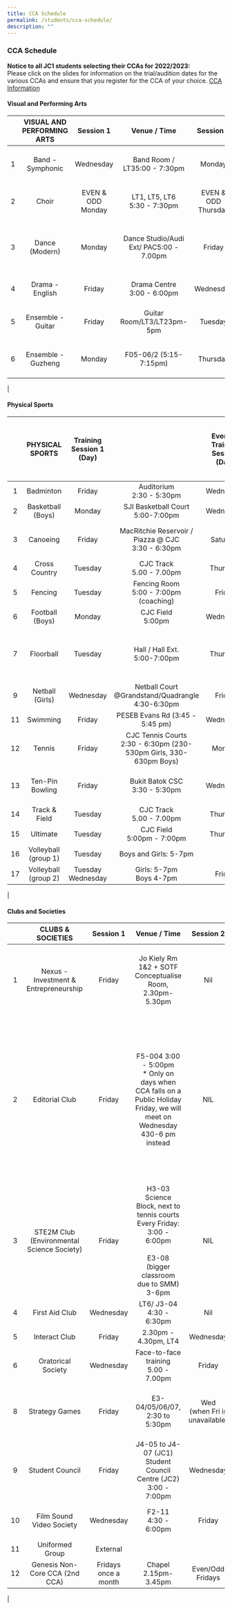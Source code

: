 ```yaml
---
title: CCA Schedule
permalink: /students/cca-schedule/
description: ""
---
```

### **CCA Schedule**
**Notice to all JC1 students selecting their CCAs for 2022/2023:**<br>
Please click on the slides for information on the trial/audition dates for the various CCAs and ensure that you register for the CCA of your choice. [CCA Information](https://docs.google.com/presentation/d/1iKzZrrKP9TpC182T72u44ogV3Re4b6qoRoyzJCxwWDY/edit#slide=id.g7d8fc49b24_73_63)

#### **Visual and Performing Arts**

|  | VISUAL AND PERFORMING ARTS | Session 1 | Venue / Time | Session 2 | Venue / Time | Extra | Venue / Time |
|:---:|:---:|:---:|:---:|:---:|:---:|:---:|---|
| 1 | Band - Symphonic | Wednesday | Band Room / LT35:00 - 7:30pm | Monday | Band Room / LT35.00 - 7.30 pm | Saturday (preparation for performances) | Band Room / LT3 / Audi, Audi Ext9.00 am - 1.00 pm |
| 2 | Choir | EVEN & ODD Monday  | LT1, LT5, LT6<br>5:30 - 7:30pm | EVEN & ODD Thursday | LT1, LT5, LT6<br>5:30 - 7:30pm | Friday (preparation for performances) | LT1, LT5, LT6<br>2.30 to 4.30pm  |
| 3 | Dance (Modern) | Monday | Dance Studio/Audi Ext/ PAC5:00 - 7.00pm | Friday | Dance Studio/Audi Ext/ PAC2:45 - 5:15pm | Wednesday (extra session before performances and competitions) | Dance Studio / PAC4.30pm - 7pm |
| 4 | Drama - English | Friday | Drama Centre<br>3:00 - 6:00pm | Wednesday | Drama Centre<br>4:30 - 6:30pm | Saturday (SYF) | Drama Centre / Audi ext.<br>9.00am - 12.00pm |
| 5 | Ensemble - Guitar | Friday | Guitar Room/LT3/LT23pm-5pm | Tuesday | Guitar Room/LT3/LT25pm-7pm | Thursday (extra session prior to performances) | Guitar Room/LT3/LT25pm-7pm |
| 6 | Ensemble - Guzheng | Monday | F05-06/2 (5:15-7:15pm) | Thursday | F05-06/2 (5:15-7:15pm) | Wednesday (extra session prior to performances) | F05-06/2 (Wed 4:00-6:00pm) |
|

#### **Physical Sports**

|  | PHYSICAL SPORTS | Training Session 1 (Day) |   | Evening Training Session (Day) | Venue/Time  | Additional Evening Session During Competition Period (Day) | Venue/Time  |
|:---:|:---:|:---:|:---:|:---:|:---:|:---:|---|
| 1 | Badminton | Friday | Auditorium<br>2:30 - 5:30pm  | Wednesday | Auditorium<br>4:00 - 7:00pm | Monday | Auditorium<br>5:00 pm - 7:00pm |
| 2 | Basketball (Boys) | Monday | SJI Basketball Court<br>5:00-7:00pm | Wednesday | SJI Basketball Court<br>4:30-6:30pm |  |   |
| 3 | Canoeing  | Friday | MacRitchie Reservoir / Piazza @ CJC<br>3:30 - 6:30pm | Saturday | MacRitchie Reservoir / CJC<br>8:00am - 11:00am (from Feb 12)  | Wednesday | Macritchie Reservoir / Piazza @ CJC<br>4:30 - 6:30pm |
| 4 | Cross Country | Tuesday | CJC Track<br>5.00 - 7.00pm | Thursday | CJC Track<br>5.00 - 7.00pm | Monday | CJC Track<br>5.00 - 7.00pm |
| 5 | Fencing | Tuesday | Fencing Room<br>5:00 - 7:00pm (coaching) | Friday | Fencing Room<br>2:30 - 5:30pm (coaching) |   |   |
| 6 | Football (Boys) | Monday | CJC Field<br>5:00pm | Wednesday | CJC Field<br>5:00pm | Friday | CJC Field 5.00pm |
| 7 | Floorball | Tuesday | Hall / Hall Ext.<br>5:00-7:00pm | Thursday | Hall / Hall Ext.<br>5:00-7:00pm | Training will be extended till 7.30pm on both training days. | Audi/ Audi Ext. 5.00 - 7.30pm |
| 9 | Netball (Girls) | Wednesday | Netball Court @Grandstand/Quadrangle<br>4:30-6:30pm | Friday | Netball Court @Grandstand/Quadrangle<br>2:30-5:00pm | Monday (for A-div team) | Netball Court @Grandstand/Quadrangle<br>5-7pm |
| 11 | Swimming | Friday | PESEB Evans Rd (3:45 - 5:45 pm) | Wednesday | CJC PAC Cave 6:00 - 8:00pm  | Monday | CJC PAC Cave 6:00 - 8:00pm  |
| 12 | Tennis | Friday | CJC Tennis Courts<br>2:30 - 6:30pm (230-530pm Girls, 330-630pm Boys) | Monday | CJC Tennis Courts<br>5:00 - 7:00pm (Girls) | Wednesday | CJC Tennis Courts<br>4:30 - 6:30pm (Boys) |
| 13 | Ten-Pin Bowling | Friday | Bukit Batok CSC<br>3:30 - 5:30pm | Wednesday | Bukit Batok CSC<br>5:30 - 7:30pm | Saturday (Only in mid March - early April) | Bukit Batok CSC<br>10:00am - 1:00pm |
| 14 | Track & Field  | Tuesday | CJC Track<br>5.00 - 7.00pm | Thursday | CJC Track<br>5.00 - 7.00pm | Monday | CJC Track<br>5.00 - 7.00pm |
| 15 | Ultimate | Tuesday | CJC Field<br>5:00pm - 7:00pm | Thursday | CJC Field<br>5:00pm - 7:00pm |   |   |
| 16 | Volleyball (group 1) | Tuesday | Boys and Girls: 5-7pm |   |   |   |   |
| 17 | Volleyball (group 2) | Tuesday<br>Wednesday | Girls: 5-7pm<br>Boys 4-7pm | Friday | Boys and Girls: 4-7pm | Saturday  | Boys and girls: 8-11am  |
|

#### **Clubs and Societies**

|  | CLUBS & SOCIETIES | Session 1 | Venue / Time | Session 2 | Venue / Time | Extra | Venue / Time |
|:---:|:---:|:---:|:---:|:---:|:---:|:---:|---|
| 1 | Nexus - Investment & Entrepreneurship | Friday | Jo Kiely Rm 1&2 + SOTF Conceptualise Room, 2.30pm-5.30pm | Nil | Nil | Mandatory sessions kept to once a week. No mandatory sessions on weekends & sch holidays. |   |
| 2 | Editorial Club | Friday | F5-004 3:00 - 5:00pm<br>\* Only on days when CCA falls on a Public Holiday Friday, we will meet on Wednesday 430-6 pm instead | NIL  | NIL  | Members will meet for one more additional day during peak periods (to prep for major events like CCA Bazaar, or A-Level results release interviews, as well as deadlines for production of newsletter)  | F5-004 Wednesdays 4-6pm |
| 3 | STE2M Club (Environmental Science Society) | Friday | H3-03 Science Block, next to tennis courts<br>Every Friday: 3:00 - 6:00pm<br><br>E3-08 (bigger classroom due to SMM) 3-6pm | NIL | NIL | NIL | NIL |
| 4 | First Aid Club | Wednesday | LT6/ J3-04<br>4:30 - 6:30pm | Nil | Nil | Friday | 3:00 - 5:00 pm<br>J3-04 |
| 5 | Interact Club | Friday | 2.30pm - 4.30pm, LT4 | Wednesday | 4:30 - 6:30pm, LT4 | NIL | NIL |
| 6 | Oratorical Society | Wednesday | Face-to-face training<br>5.00 - 7.00pm | Friday | Face-to-face training<br>3.00-6.00pm | NIL | NIL |
| 8 | Strategy Games | Friday | E3-04/05/06/07, 2:30 to 5:30pm | Wed<br>(when Fri is unavailable) | E3-04/05/06/07, 4:15 to 6:15pm | Competitions on Saturdays<br>\*Suspended due to Covid-19 situation | Competition Venues |
| 9 | Student Council | Friday | J4-05 to J4-07 (JC1)<br>Student Council Centre (JC2)<br>3:00 - 7:00pm | Wednesday | J4-05 to J4-07 (JC1)<br>Student Council Centre (JC2)<br>5:00 - 7:00pm |   | SCC  |
| 10 | Film Sound Video Society | Wednesday | F2-11<br>4:30 - 6:00pm | Friday | F2-11<br>3:00 - 6:00pm | Morning assemblies (rotation basis) | NIL |
| 11 | Uniformed Group | External |   |   |   |   |   |
| 12 | Genesis Non-Core CCA (2nd CCA) | Fridays once a month | Chapel<br>2.15pm-3.45pm | Even/Odd Fridays  | Chapel | Emmaus Session once a term | Chapel or LT1 |
|